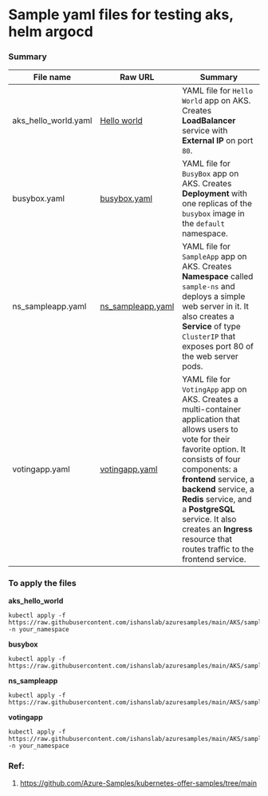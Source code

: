 # Sample yaml files for testing aks, helm argocd  

### Summary  

| File name | Raw URL | Summary |
| --------- | --------- | --------- |
| aks_hello_world.yaml | [Hello world](https://raw.githubusercontent.com/ishanslab/azuresamples/main/AKS/sampleyamls/aks_hello_world.yaml)| YAML file for `Hello World` app on AKS. Creates **LoadBalancer** service with **External IP** on port `80`.  |
| busybox.yaml | [busybox.yaml](https://raw.githubusercontent.com/ishanslab/azuresamples/main/AKS/sampleyamls/busybox.yaml)| YAML file for `BusyBox` app on AKS. Creates **Deployment** with one replicas of the `busybox` image in the `default` namespace. |
| ns_sampleapp.yaml |[ns_sampleapp.yaml](https://raw.githubusercontent.com/ishanslab/azuresamples/main/AKS/sampleyamls/ns_sampleapp.yaml) | YAML file for `SampleApp` app on AKS. Creates **Namespace** called `sample-ns` and deploys a simple web server in it. It also creates a **Service** of type `ClusterIP` that exposes port 80 of the web server pods. |
| votingapp.yaml | [votingapp.yaml](https://raw.githubusercontent.com/ishanslab/azuresamples/main/AKS/sampleyamls/votingapp.yaml)  | YAML file for `VotingApp` app on AKS. Creates a multi-container application that allows users to vote for their favorite option. It consists of four components: a **frontend** service, a **backend** service, a **Redis** service, and a **PostgreSQL** service. It also creates an **Ingress** resource that routes traffic to the frontend service. |   


### To apply the files  

**aks_hello_world**
```
kubectl apply -f https://raw.githubusercontent.com/ishanslab/azuresamples/main/AKS/sampleyamls/aks_hello_world.yaml -n your_namespace
```  

**busybox**
```text
kubectl apply -f https://raw.githubusercontent.com/ishanslab/azuresamples/main/AKS/sampleyamls/busybox.yaml
```  

**ns_sampleapp**
```
kubectl apply -f https://raw.githubusercontent.com/ishanslab/azuresamples/main/AKS/sampleyamls/ns_sampleapp.yaml
```  

**votingapp**
```
kubectl apply -f https://raw.githubusercontent.com/ishanslab/azuresamples/main/AKS/sampleyamls/votingapp.yaml -n your_namespace
```  
 

### Ref:
1. https://github.com/Azure-Samples/kubernetes-offer-samples/tree/main
   
